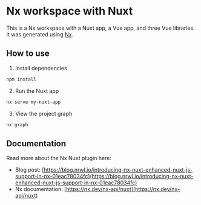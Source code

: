 # Nx workspace with Nuxt

This is a Nx workspace with a Nuxt app, a Vue app, and three Vue libraries. It was generated using [Nx](https://nx.dev).

## How to use

1. Install dependencies

```bash
npm install
```

2. Run the Nuxt app

```bash
nx serve my-nuxt-app
```

3. View the project graph

```bash
nx graph
```

## Documentation

Read more about the Nx Nuxt plugin here:

- Blog post: [https://blog.nrwl.io/introducing-nx-nuxt-enhanced-nuxt-js-support-in-nx-01eac78034fc](https://blog.nrwl.io/introducing-nx-nuxt-enhanced-nuxt-js-support-in-nx-01eac78034fc)
- Nx documentation: [https://nx.dev/nx-api/nuxt](https://nx.dev/nx-api/nuxt)
